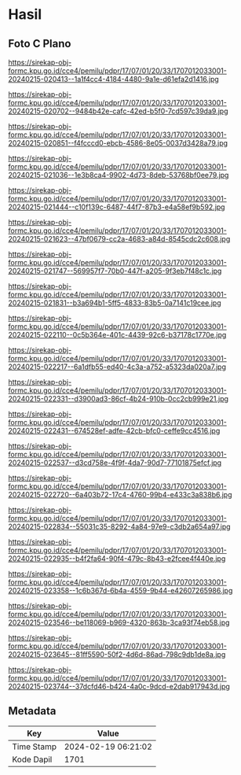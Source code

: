 # Hasil

## Foto C Plano

https://sirekap-obj-formc.kpu.go.id/cce4/pemilu/pdpr/17/07/01/20/33/1707012033001-20240215-020413--1a1f4cc4-4184-4480-9a1e-d61efa2d1416.jpg

https://sirekap-obj-formc.kpu.go.id/cce4/pemilu/pdpr/17/07/01/20/33/1707012033001-20240215-020702--9484b42e-cafc-42ed-b5f0-7cd597c39da9.jpg

https://sirekap-obj-formc.kpu.go.id/cce4/pemilu/pdpr/17/07/01/20/33/1707012033001-20240215-020851--f4fcccd0-ebcb-4586-8e05-0037d3428a79.jpg

https://sirekap-obj-formc.kpu.go.id/cce4/pemilu/pdpr/17/07/01/20/33/1707012033001-20240215-021036--1e3b8ca4-9902-4d73-8deb-53768bf0ee79.jpg

https://sirekap-obj-formc.kpu.go.id/cce4/pemilu/pdpr/17/07/01/20/33/1707012033001-20240215-021444--c10f139c-6487-44f7-87b3-e4a58ef9b592.jpg

https://sirekap-obj-formc.kpu.go.id/cce4/pemilu/pdpr/17/07/01/20/33/1707012033001-20240215-021623--47bf0679-cc2a-4683-a84d-8545cdc2c608.jpg

https://sirekap-obj-formc.kpu.go.id/cce4/pemilu/pdpr/17/07/01/20/33/1707012033001-20240215-021747--569957f7-70b0-447f-a205-9f3eb7f48c1c.jpg

https://sirekap-obj-formc.kpu.go.id/cce4/pemilu/pdpr/17/07/01/20/33/1707012033001-20240215-021831--b3a694b1-5ff5-4833-83b5-0a7141c19cee.jpg

https://sirekap-obj-formc.kpu.go.id/cce4/pemilu/pdpr/17/07/01/20/33/1707012033001-20240215-022110--0c5b364e-401c-4439-92c6-b37178c1770e.jpg

https://sirekap-obj-formc.kpu.go.id/cce4/pemilu/pdpr/17/07/01/20/33/1707012033001-20240215-022217--6a1dfb55-ed40-4c3a-a752-a5323da020a7.jpg

https://sirekap-obj-formc.kpu.go.id/cce4/pemilu/pdpr/17/07/01/20/33/1707012033001-20240215-022331--d3900ad3-86cf-4b24-910b-0cc2cb999e21.jpg

https://sirekap-obj-formc.kpu.go.id/cce4/pemilu/pdpr/17/07/01/20/33/1707012033001-20240215-022431--674528ef-adfe-42cb-bfc0-ceffe9cc4516.jpg

https://sirekap-obj-formc.kpu.go.id/cce4/pemilu/pdpr/17/07/01/20/33/1707012033001-20240215-022537--d3cd758e-4f9f-4da7-90d7-77101875efcf.jpg

https://sirekap-obj-formc.kpu.go.id/cce4/pemilu/pdpr/17/07/01/20/33/1707012033001-20240215-022720--6a403b72-17c4-4760-99b4-e433c3a838b6.jpg

https://sirekap-obj-formc.kpu.go.id/cce4/pemilu/pdpr/17/07/01/20/33/1707012033001-20240215-022834--55031c35-8292-4a84-97e9-c3db2a654a97.jpg

https://sirekap-obj-formc.kpu.go.id/cce4/pemilu/pdpr/17/07/01/20/33/1707012033001-20240215-022935--b4f2fa64-90f4-479c-8b43-e2fcee4f440e.jpg

https://sirekap-obj-formc.kpu.go.id/cce4/pemilu/pdpr/17/07/01/20/33/1707012033001-20240215-023358--1c6b367d-6b4a-4559-9b44-e42607265986.jpg

https://sirekap-obj-formc.kpu.go.id/cce4/pemilu/pdpr/17/07/01/20/33/1707012033001-20240215-023546--be118069-b969-4320-863b-3ca93f74eb58.jpg

https://sirekap-obj-formc.kpu.go.id/cce4/pemilu/pdpr/17/07/01/20/33/1707012033001-20240215-023645--81ff5590-50f2-4d6d-86ad-798c9db1de8a.jpg

https://sirekap-obj-formc.kpu.go.id/cce4/pemilu/pdpr/17/07/01/20/33/1707012033001-20240215-023744--37dcfd46-b424-4a0c-9dcd-e2dab917943d.jpg


## Metadata

| Key        | Value               |
| ---------- | ------------------- |
| Time Stamp | 2024-02-19 06:21:02 |
| Kode Dapil | 1701                |




